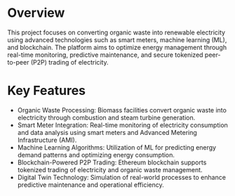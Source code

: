 # Overview
This project focuses on converting organic waste into renewable electricity using advanced technologies such as smart meters, machine learning (ML), and blockchain. 
The platform aims to optimize energy management through real-time monitoring, predictive maintenance, and secure tokenized peer-to-peer (P2P) trading of electricity.

# Key Features
- Organic Waste Processing: Biomass facilities convert organic waste into electricity through combustion and steam turbine generation.
- Smart Meter Integration: Real-time monitoring of electricity consumption and data analysis using smart meters and Advanced Metering Infrastructure (AMI).
- Machine Learning Algorithms: Utilization of ML for predicting energy demand patterns and optimizing energy consumption.
- Blockchain-Powered P2P Trading: Ethereum blockchain supports tokenized trading of electricity and organic waste management.
- Digital Twin Technology: Simulation of real-world processes to enhance predictive maintenance and operational efficiency.



